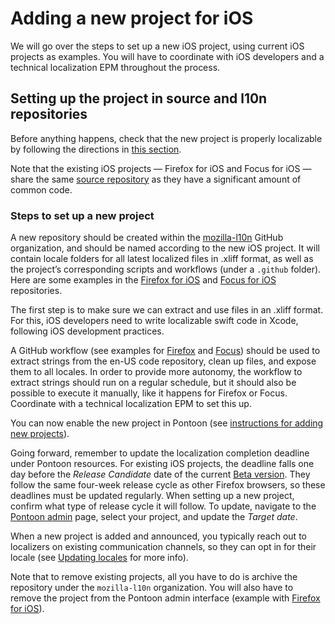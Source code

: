# Adding a new project for iOS

We will go over the steps to set up a new iOS project, using current iOS projects as examples. You will have to coordinate with iOS developers and a technical localization EPM throughout the process.

## Setting up the project in source and l10n repositories

Before anything happens, check that the new project is properly localizable by following the directions in [this section](https://github.com/mozilla-l10n/documentation/blob/main/src/tools/pontoon/adding_new_project.md#adding-a-new-project-on-pontoon).

Note that the existing iOS projects — Firefox for iOS and Focus for iOS — share the same [source repository](https://github.com/mozilla-mobile/firefox-ios) as they have a significant amount of common code.

### Steps to set up a new project

A new repository should be created within the [mozilla-l10n](https://github.com/mozilla-l10n/) GitHub organization, and should be named according to the new iOS project. It will contain locale folders for all latest localized files in .xliff format, as well as the project’s corresponding scripts and workflows (under a `.github` folder). Here are some examples in the [Firefox for iOS](https://github.com/mozilla-l10n/firefoxios-l10n) and [Focus for iOS](https://github.com/mozilla-l10n/focusios-l10n) repositories.

The first step is to make sure we can extract and use files in an .xliff format. For this, iOS developers need to write localizable swift code in Xcode, following iOS development practices.

A GitHub workflow (see examples for [Firefox](https://github.com/mozilla-l10n/firefoxios-l10n/blob/main/.github/workflows/import_strings.yml) and [Focus](https://github.com/mozilla-l10n/focusios-l10n/blob/main/.github/workflows/import_strings.yml)) should be used to extract strings from the en-US code repository, clean up files, and expose them to all locales. In order to provide more autonomy, the workflow to extract strings should run on a regular schedule, but it should also be possible to execute it manually, like it happens for Firefox or Focus. Coordinate with a technical localization EPM to set this up.

You can now enable the new project in Pontoon (see [instructions for adding new projects](https://github.com/mozilla-l10n/documentation/blob/main/src/tools/pontoon/adding_new_project.md#create-the-project)).

Going forward, remember to update the localization completion deadline under Pontoon resources. For existing iOS projects, the deadline falls one day before the *Release Candidate* date of the current [Beta version](https://whattrainisitnow.com/release/?version=beta). They follow the same four-week release cycle as other Firefox browsers, so these deadlines must be updated regularly. When setting up a new project, confirm what type of release cycle it will follow. To update, navigate to the [Pontoon admin](https://pontoon.mozilla.org/admin/) page, select your project, and update the *Target date*.

When a new project is added and announced, you typically reach out to localizers on existing communication channels, so they can opt in for their locale (see [Updating locales](../updating_locales.md) for more info).

Note that to remove existing projects, all you have to do is archive the repository under the `mozilla-l10n` organization. You will also have to remove the project from the Pontoon admin interface (example with [Firefox for iOS](https://pontoon.mozilla.org/admin/projects/firefox-for-ios/)).
